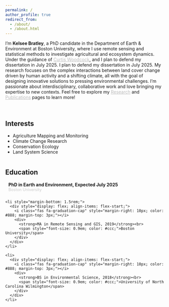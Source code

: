 ```yaml
---
permalink: /
author_profile: true
redirect_from: 
  - /about/
  - /about.html
---
```


  <!-- Updated Intro Text -->
 <p>
 I’m <b>Kelsee Bratley</b>, a PhD candidate in the Department of Earth & Environment at Boston University, where I use remote sensing and statistical methods to investigate agricultural and ecosystem dynamics. Under the guidance of
  <a href="https://scholar.google.com/citations?user=vf8DeC4AAAAJ&hl=en" style="color: #bbb;">
    Curtis Woodcock</a>, and I plan to defend my dissertation in July 2025. I plan to defend my dissertation in July 2025. My research focuses on the complex interactions between land cover change driven by human activity and a shifting climate, all with the goal of designing innovative solutions to pressing environmental challenges. I’m passionate about interdisciplinary, collaborative work and love bringing my expertise to new contexts. Feel free to explore my 
  <a href="/research" style="color: #bbb;">Research</a> and 
  <a href="/publications" style="color: #bbb;">Publications</a> 
  pages to learn more!
</p>

  <!-- Two-Column Layout for Interests / Education -->
<div style="
  display: flex;
  flex-wrap: wrap;
  justify-content: space-between;
  margin-top: 2rem;
">
  <!-- Left Column: Interests -->
  <div style="flex: 1; min-width: 240px; margin-right: 2rem;">
    <h2>Interests</h2>
    <ul>
      <li>Agriculture Mapping and Monitoring</li>
      <li>Climate Change Research</li>
      <li>Conservation Ecology</li>
      <li>Land System Science</li>
    </ul>
  </div>

<!-- Right Column: Education -->
<div style="flex: 1; min-width: 240px;">
  <h2>Education</h2>
  <ul style="list-style: none; padding-left: 0;">
    <li style="margin-bottom: 1.5rem;">
      <div style="display: flex; align-items: flex-start;">
        <i class="fas fa-graduation-cap" style="margin-right: 10px; color: #888; margin-top: 3px;"></i>
        <div>
          <strong>PhD in Earth and Environment, Expected July 2025</strong><br>
          <span style="font-size: 0.9em; color: #ccc;">Boston University</span>
        </div>
      </div>
    </li>

    <li style="margin-bottom: 1.5rem;">
      <div style="display: flex; align-items: flex-start;">
        <i class="fas fa-graduation-cap" style="margin-right: 10px; color: #888; margin-top: 3px;"></i>
        <div>
          <strong>MA in Remote Sensing and GIS, 2019</strong><br>
          <span style="font-size: 0.9em; color: #ccc;">Boston University</span>
        </div>
      </div>
    </li>

    <li>
      <div style="display: flex; align-items: flex-start;">
        <i class="fas fa-graduation-cap" style="margin-right: 10px; color: #888; margin-top: 3px;"></i>
        <div>
          <strong>BS in Environmental Science, 2018</strong><br>
          <span style="font-size: 0.9em; color: #ccc;">University of North Carolina Wilmington</span>
        </div>
      </div>
    </li>
  </ul>
</div>

</div>
<!-- END: Dark Section -->


